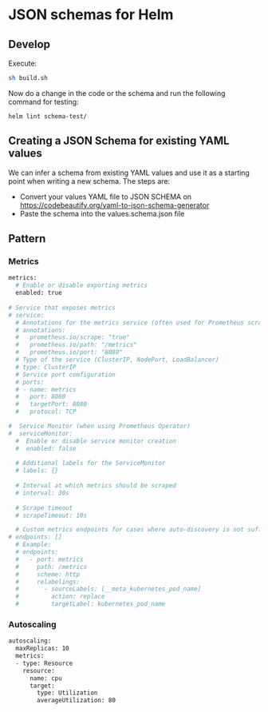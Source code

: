 # JSON schemas for Helm

## Develop

Execute:

```bash
sh build.sh
```

Now do a change in the code or the schema and run the following command for testing:

```
helm lint schema-test/
```

## Creating a JSON Schema for existing YAML values

We can infer a schema from existing YAML values and use it as a starting point when writing a new schema. The steps are:

* Convert your values YAML file to JSON SCHEMA on https://codebeautify.org/yaml-to-json-schema-generator
* Paste the schema into the values.schema.json file


## Pattern

### Metrics
```bash
metrics:
  # Enable or disable exporting metrics
  enabled: true
 
# Service that exposes metrics
# service:
  # Annotations for the metrics service (often used for Prometheus scraping)
  # annotations:
  #   prometheus.io/scrape: "true"
  #   prometheus.io/path: "/metrics"
  #   prometheus.io/port: "8080"
  # Type of the service (ClusterIP, NodePort, LoadBalancer)
  # type: ClusterIP
  # Service port configuration
  # ports:
  # - name: metrics
  #   port: 8080
  #   targetPort: 8080
  #   protocol: TCP

#  Service Monitor (when using Prometheus Operator)
#  serviceMonitor:
  #  Enable or disable service monitor creation
  #  enabled: false
    
  # Additional labels for the ServiceMonitor
  # labels: {}
    
  # Interval at which metrics should be scraped
  # interval: 30s
    
  # Scrape timeout
  # scrapeTimeout: 10s

  # Custom metrics endpoints for cases where auto-discovery is not sufficient
# endpoints: []
  # Example:
  # endpoints:
  #   - port: metrics
  #     path: /metrics
  #     scheme: http
  #     relabelings:
  #       - sourceLabels: [__meta_kubernetes_pod_name]
  #         action: replace
  #         targetLabel: kubernetes_pod_name
```

### Autoscaling

```bash
autoscaling:
  maxReplicas: 10
  metrics:
  - type: Resource
    resource:
      name: cpu
      target:
        type: Utilization
        averageUtilization: 80
```